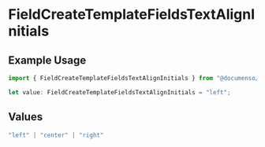 # FieldCreateTemplateFieldsTextAlignInitials

## Example Usage

```typescript
import { FieldCreateTemplateFieldsTextAlignInitials } from "@documenso/sdk-typescript/models/operations";

let value: FieldCreateTemplateFieldsTextAlignInitials = "left";
```

## Values

```typescript
"left" | "center" | "right"
```